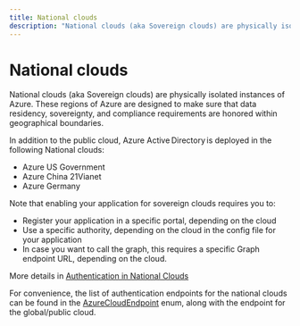 ```yaml
---
title: National clouds
description: "National clouds (aka Sovereign clouds) are physically isolated instances of Azure."
---
```


# National clouds

National clouds (aka Sovereign clouds) are physically isolated instances of Azure. These regions of Azure are designed to make sure that data residency, sovereignty, and compliance requirements are honored within geographical boundaries.

In addition to the public cloud​, Azure Active Directory is deployed in the following National clouds:  

- Azure US Government
- Azure China 21Vianet
- Azure Germany

Note that enabling your application for sovereign clouds requires you to:

- Register your application in a specific portal, depending on the cloud
- Use a specific authority, depending on the cloud in the config file for your application
- In case you want to call the graph, this requires a specific Graph endpoint URL, depending on the cloud.

More details in [Authentication in National Clouds](/azure/active-directory/develop/authentication-national-cloud)

For convenience, the list of authentication endpoints for the national clouds can be found in the [AzureCloudEndpoint](https://github.com/AzureAD/microsoft-authentication-library-for-java/blob/main/msal4j-sdk/src/main/java/com/microsoft/aad/msal4j/AzureCloudEndpoint.java) enum, along with the endpoint for the global/public cloud.
